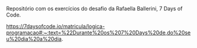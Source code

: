 Repositório com os exercícios do desafio da Rafaella Ballerini, 7 Days of Code.


https://7daysofcode.io/matricula/logica-programacao#:~:text=%22Durante%20os%207%20Days%20de,do%20seu%20dia%20a%20dia.

